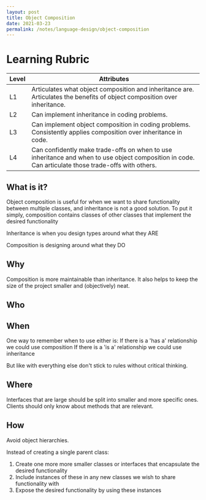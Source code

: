 ```yaml
---
layout: post
title: Object Composition
date: 2021-03-23
permalink: /notes/language-design/object-composition
---
```


# Learning Rubric

| Level | Attributes |
| ----- | ---------- |
| L1	| Articulates what object composition and inheritance are. Articulates the benefits of object composition over inheritance. |
| L2	| Can implement inheritance in coding problems. |
| L3	| Can implement object composition in coding problems. Consistently applies composition over inheritance in code. |
| L4	| Can confidently make trade-offs on when to use inheritance and when to use object composition in code. Can articulate those trade-offs with others. |

## What is it?

Object composition is useful for when we want to share functionality between multiple classes, and inheritance is not a good solution.
To put it simply, composition contains classes of other classes that implement the desired functionality

Inheritance is when you design types around what they ARE

Composition is designing around what they DO


## Why

Composition is more maintainable than inheritance. It also helps to keep the size of the project smaller and (objectively) neat.

## Who

## When

One way to remember when to use either is:
If there is a 'has a' relationship we could use composition
If there is a 'is a' relationship we could use inheritance

But like with everything else don't stick to rules without critical thinking.

## Where

Interfaces that are large should be split into smaller and more specific ones. Clients should only know about methods that are relevant.

## How

Avoid object hierarchies.

Instead of creating a single parent class:

1. Create one more more smaller classes or interfaces that encapsulate the desired functionality
2. Include instances of these in any new classes we wish to share functionality with
3. Expose the desired functionality by using these instances
